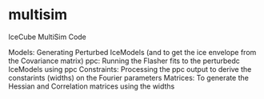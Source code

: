 # multisim
IceCube MultiSim Code

Models: Generating Perturbed IceModels (and to get the ice envelope from the Covariance matrix) 
ppc: Running the Flasher fits to the perturbedc IceModels using ppc
Constraints: Processing the ppc output to derive the constarints (widths) on the Fourier parameters
Matrices: To generate the Hessian and Correlation matrices using the widths 